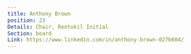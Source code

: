 ```yaml
---
title: Anthony Brown
position: 23
Details: Chair, Rentokil Initial
Section: board
Link: https://www.linkedin.com/in/anthony-brown-027b604/
---
```



